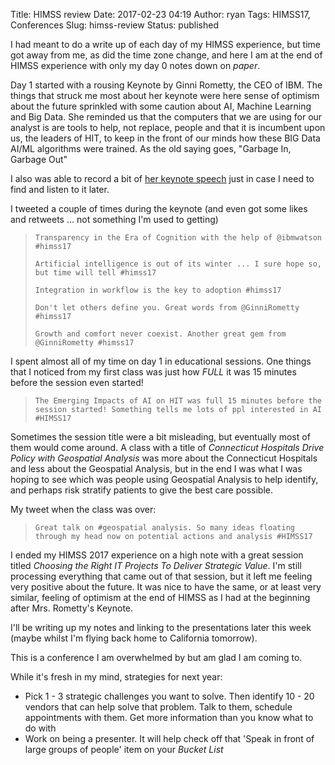 Title: HIMSS review
Date: 2017-02-23 04:19
Author: ryan
Tags: HIMSS17, Conferences
Slug: himss-review
Status: published

I had meant to do a write up of each day of my HIMSS experience, but time got away from me, as did the time zone change, and here I am at the end of HIMSS experience with only my day 0 notes down on *paper*.

Day 1 started with a rousing Keynote by Ginni Rometty, the CEO of IBM. The things that struck me most about her keynote were here sense of optimism about the future sprinkled with some caution about AI, Machine Learning and Big Data. She reminded us that the computers that we are using for our analyst is are tools to help, not replace, people and that it is incumbent upon us, the leaders of HIT, to keep in the front of our minds how these BIG Data AI/ML algorithms were trained. As the old saying goes, "Garbage In, Garbage Out"

I also was able to record a bit of [her keynote speech](https://www.dropbox.com/s/ou0kgdfnwyrxdsa/Ginni%20Rometty.m4a?dl=1) just in case I need to find and listen to it later.

I tweeted a couple of times during the keynote (and even got some likes and retweets ... not something I'm used to getting)

> `Transparency in the Era of Cognition with the help of @ibmwatson #himss17`
>
> `Artificial intelligence is out of its winter ... I sure hope so, but time will tell #himss17`
>
> `Integration in workflow is the key to adoption #himss17`
>
> `Don't let others define you. Great words from @GinniRometty #himss17`
>
> `Growth and comfort never coexist. Another great gem from @GinniRometty #himss17`

I spent almost all of my time on day 1 in educational sessions. One things that I noticed from my first class was just how *FULL* it was 15 minutes before the session even started!

> `The Emerging Impacts of AI on HIT was full 15 minutes before the session started! Something tells me lots of ppl interested in AI #HIMSS17`

Sometimes the session title were a bit misleading, but eventually most of them would come around. A class with a title of *Connecticut Hospitals Drive Policy with Geospatial Analysis* was more about the Connecticut Hospitals and less about the Geospatial Analysis, but in the end I was what I was hoping to see which was people using Geospatial Analysis to help identify, and perhaps risk stratify patients to give the best care possible.

My tweet when the class was over:

> `Great talk on #geospatial analysis. So many ideas floating through my head now on potential actions and analysis #HIMSS17`

I ended my HIMSS 2017 experience on a high note with a great session titled *Choosing the Right IT Projects To Deliver Strategic Value*. I'm still processing everything that came out of that session, but it left me feeling very positive about the future. It was nice to have the same, or at least very similar, feeling of optimism at the end of HIMSS as I had at the beginning after Mrs. Rometty's Keynote.

I'll be writing up my notes and linking to the presentations later this week (maybe whilst I'm flying back home to California tomorrow).

This is a conference I am overwhelmed by but am glad I am coming to.

While it's fresh in my mind, strategies for next year:

-   Pick 1 - 3 strategic challenges you want to solve. Then identify 10 - 20 vendors that can help solve that problem. Talk to them, schedule appointments with them. Get more information than you know what to do with
-   Work on being a presenter. It will help check off that 'Speak in front of large groups of people' item on your *Bucket List*
